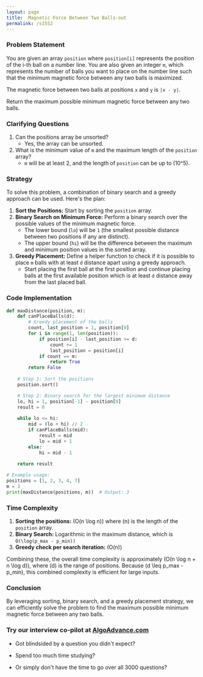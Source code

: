 ```yaml
---
layout: page
title:  Magnetic Force Between Two Balls-out
permalink: /s1552
---
```


### Problem Statement

You are given an array `position` where `position[i]` represents the position of the i-th ball on a number line. You are also given an integer `m`, which represents the number of balls you want to place on the number line such that the minimum magnetic force between any two balls is maximized.

The magnetic force between two balls at positions `x` and `y` is `|x - y|`.

Return the maximum possible minimum magnetic force between any two balls.

### Clarifying Questions
1. Can the positions array be unsorted? 
   - Yes, the array can be unsorted.
2. What is the minimum value of `m` and the maximum length of the `position` array?
   - `m` will be at least 2, and the length of `position` can be up to \(10^5\).

### Strategy

To solve this problem, a combination of binary search and a greedy approach can be used. Here's the plan:

1. **Sort the Positions:** Start by sorting the `position` array.
2. **Binary Search on Minimum Force:** Perform a binary search over the possible values of the minimum magnetic force. 
   - The lower bound (`lo`) will be `1` (the smallest possible distance between two positions if any are distinct).
   - The upper bound (`hi`) will be the difference between the maximum and minimum position values in the sorted array.
3. **Greedy Placement:** Define a helper function to check if it is possible to place `m` balls with at least `d` distance apart using a greedy approach.
   - Start placing the first ball at the first position and continue placing balls at the first available position which is at least `d` distance away from the last placed ball.

### Code Implementation
```python
def maxDistance(position, m):
    def canPlaceBalls(d):
        # Greedy placement of the balls
        count, last_position = 1, position[0]
        for i in range(1, len(position)):
            if position[i] - last_position >= d:
                count += 1
                last_position = position[i]
            if count == m:
                return True
        return False
    
    # Step 1: Sort the positions
    position.sort()

    # Step 2: Binary search for the largest minimum distance
    lo, hi = 1, position[-1] - position[0]
    result = 0
    
    while lo <= hi:
        mid = (lo + hi) // 2
        if canPlaceBalls(mid):
            result = mid
            lo = mid + 1
        else:
            hi = mid - 1
            
    return result

# Example usage:
positions = [1, 2, 3, 4, 7]
m = 3
print(maxDistance(positions, m))  # Output: 3
```

### Time Complexity

1. **Sorting the positions:** \(O(n \log n)\) where \(n\) is the length of the `position` array.
2. **Binary Search:** Logarithmic in the maximum distance, which is `O(\log(p_max - p_min))`
3. **Greedy check per search iteration:** \(O(n)\)

Combining these, the overall time complexity is approximately \(O(n \log n + n \log d)\), where \(d\) is the range of positions. Because \(d \leq p_max - p_min\), this combined complexity is efficient for large inputs.

### Conclusion

By leveraging sorting, binary search, and a greedy placement strategy, we can efficiently solve the problem to find the maximum possible minimum magnetic force between any two balls.


### Try our interview co-pilot at [AlgoAdvance.com](https://algoAdvance.com)

- Got blindsided by a question you didn't expect?

- Spend too much time studying?

- Or simply don't have the time to go over all 3000 questions?

